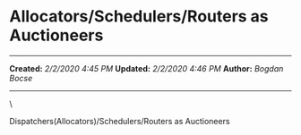 Allocators/Schedulers/Routers as Auctioneers
============================================

  -------------- --------------------
  **Created:**   *2/2/2020 4:45 PM*
  **Updated:**   *2/2/2020 4:46 PM*
  **Author:**    *Bogdan Bocse*
  -------------- --------------------

\

Dispatchers(Allocators)/Schedulers/Routers as Auctioneers

 
